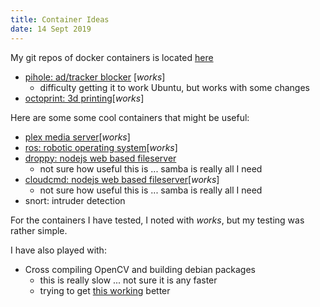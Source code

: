 ```yaml
---
title: Container Ideas
date: 14 Sept 2019
---
```


My git repos of docker containers is located [here](https://github.com/walchko/ultron)

- [pihole: ad/tracker blocker](https://github.com/pi-hole/docker-pi-hole) [*works*]
    - difficulty getting it to work Ubuntu, but works with some changes
- [octoprint: 3d printing](https://github.com/OctoPrint/docker)[*works*]


Here are some some cool containers that might be useful:

- [plex media server](https://github.com/plexinc/pms-docker)[*works*]
- [ros: robotic operating system](http://wiki.ros.org/docker/Tutorials/Docker)[*works*]
- [droppy: nodejs web based fileserver](https://github.com/silverwind/droppy)
    - not sure how useful this is ... samba is really all I need
- [cloudcmd: nodejs web based fileserver](https://github.com/coderaiser/cloudcmd)[*works*]
    - not sure how useful this is ... samba is really all I need
- snort: intruder detection

For the containers I have tested, I noted with *works*, but my testing was rather simple.

I have also played with:

- Cross compiling OpenCV and building debian packages
    - this is really slow ... not sure it is any faster
    - trying to get [this working](https://github.com/MomsFriendlyRobotCompany/dpkg_opencv) better

